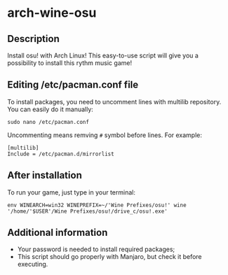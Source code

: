 # arch-wine-osu
## Description
Install osu! with Arch Linux! This easy-to-use script will give you a possibility to install this rythm music game!

## Editing /etc/pacman.conf file
To install packages, you need to uncomment lines with multilib repository. You can easily do it manually:
```
sudo nano /etc/pacman.conf
```

Uncommenting means remving `#` symbol before lines. For example:

```
[multilib]
Include = /etc/pacman.d/mirrorlist
```

## After installation
To run your game, just type in your terminal:
```
env WINEARCH=win32 WINEPREFIX=~/'Wine Prefixes/osu!' wine '/home/'$USER'/Wine Prefixes/osu!/drive_c/osu!.exe'
```

## Additional information
- Your password is needed to install required packages;
- This script should go properly with Manjaro, but check it before executing.
